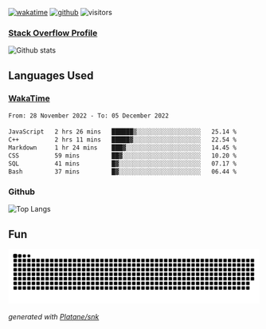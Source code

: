 [![wakatime](https://wakatime.com/badge/user/82c377cd-a54c-404c-b7df-177b313ca539.svg)](https://wakatime.com/@82c377cd-a54c-404c-b7df-177b313ca539)
[![github](https://img.shields.io/github/followers/xinthose?logo=github&style=plastic)](https://github.com/alanhamlett?tab=followers)
![visitors](https://visitor-badge.glitch.me/badge?page_id=xinthose&left_color=green&right_color=red)
### [Stack Overflow Profile](https://stackoverflow.com/users/4056146/xinthose)

![Github stats](https://github-readme-stats.vercel.app/api?username=xinthose&show_icons=true&theme=radical&count_private=true)

## Languages Used

### [WakaTime](https://wakatime.com/)
<!--START_SECTION:waka-->

```text
From: 28 November 2022 - To: 05 December 2022

JavaScript   2 hrs 26 mins   ██████▒░░░░░░░░░░░░░░░░░░   25.14 %
C++          2 hrs 11 mins   █████▓░░░░░░░░░░░░░░░░░░░   22.54 %
Markdown     1 hr 24 mins    ███▓░░░░░░░░░░░░░░░░░░░░░   14.45 %
CSS          59 mins         ██▓░░░░░░░░░░░░░░░░░░░░░░   10.20 %
SQL          41 mins         █▓░░░░░░░░░░░░░░░░░░░░░░░   07.17 %
Bash         37 mins         █▓░░░░░░░░░░░░░░░░░░░░░░░   06.44 %
```

<!--END_SECTION:waka-->

### Github

![Top Langs](https://github-readme-stats.vercel.app/api/top-langs/?username=xinthose)

## Fun
![github contribution grid snake animation](https://raw.githubusercontent.com/xinthose/xinthose/output/github-contribution-grid-snake.svg)

_generated with [Platane/snk](https://github.com/Platane/snk)_

